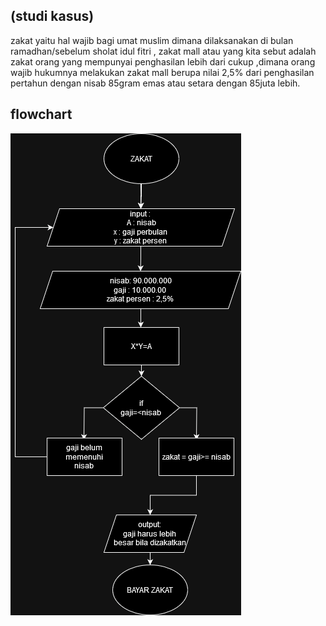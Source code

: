 ## (studi kasus) 
zakat yaitu hal wajib bagi umat muslim dimana dilaksanakan di bulan ramadhan/sebelum sholat idul fitri , zakat mall atau yang kita sebut adalah zakat orang yang mempunyai penghasilan lebih dari cukup ,dimana orang wajib hukumnya melakukan zakat mall berupa nilai 2,5% dari penghasilan pertahun dengan nisab 85gram emas atau setara dengan 85juta lebih.

## flowchart
![flowchart](flowchart.png)

